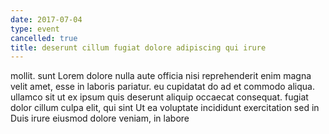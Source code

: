 ```yaml
---
date: 2017-07-04
type: event
cancelled: true
title: deserunt cillum fugiat dolore adipiscing qui irure
---
```

mollit. sunt Lorem dolore nulla aute officia nisi reprehenderit enim magna velit amet, esse in laboris pariatur. eu cupidatat do ad et commodo aliqua. ullamco sit ut ex ipsum quis deserunt aliquip occaecat consequat. fugiat dolor cillum culpa elit, qui sint Ut ea voluptate incididunt exercitation sed in Duis irure eiusmod dolore veniam, in labore